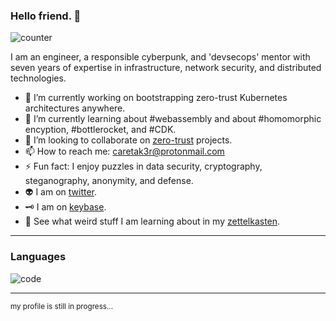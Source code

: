 ### Hello friend. :ghost:
![counter](https://enu690edqwwj2zp.m.pipedream.net)

I am an engineer, a responsible cyberpunk, and 'devsecops' mentor with seven years of expertise in infrastructure, network security, and distributed technologies. 

- 🔭 I’m currently working on bootstrapping zero-trust Kubernetes architectures anywhere.
- 🌱 I’m currently learning about #webassembly and about #homomorphic encyption, #bottlerocket, and #CDK.
- 👯 I’m looking to collaborate on [zero-trust](https://github.com/search?q=zero+trust) projects.
- 📫 How to reach me: caretak3r@protonmail.com
- ⚡ Fun fact: I enjoy puzzles in data security, cryptography, steganography, anonymity, and defense.
- 👽 I am on [twitter](https://twitter.com/caretak8r).
- 🗝 I am on [keybase](https://keybase.io/caretak3r).
- 📔 See what weird stuff I am learning about in my [zettelkasten](https://github.com/caretak3r/zettlekasten).

---
### Languages

![code](https://github-readme-stats.vercel.app/api/top-langs/?username=caretak3r&count_private=true&show_icons=true&theme=onedark&layout=compact)

---
<sub>my profile is still in progress...</sub>
